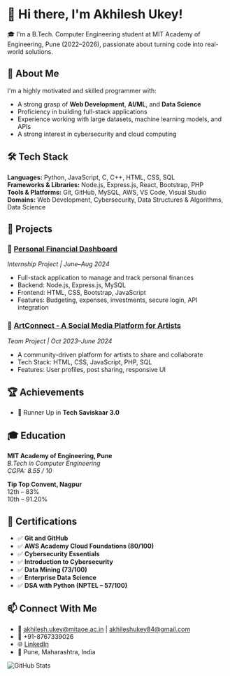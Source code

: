 # 👋 Hi there, I'm Akhilesh Ukey!

🎓 I'm a B.Tech. Computer Engineering student at MIT Academy of Engineering, Pune (2022–2026), passionate about turning code into real-world solutions.

## 🧠 About Me
I'm a highly motivated and skilled programmer with:
- A strong grasp of **Web Development**, **AI/ML**, and **Data Science**
- Proficiency in building full-stack applications
- Experience working with large datasets, machine learning models, and APIs
- A strong interest in cybersecurity and cloud computing

## 🛠️ Tech Stack
**Languages:** Python, JavaScript, C, C++, HTML, CSS, SQL  
**Frameworks & Libraries:** Node.js, Express.js, React, Bootstrap, PHP  
**Tools & Platforms:** Git, GitHub, MySQL, AWS, VS Code, Visual Studio  
**Domains:** Web Development, Cybersecurity, Data Structures & Algorithms, Data Science

## 🚀 Projects
### 🔹 [Personal Financial Dashboard](https://github.com/Ohasu22/Personal_Finance_Dashboard)
*Internship Project | June–Aug 2024*
- Full-stack application to manage and track personal finances
- Backend: Node.js, Express.js, MySQL
- Frontend: HTML, CSS, Bootstrap, JavaScript
- Features: Budgeting, expenses, investments, secure login, API integration

### 🔹 [ArtConnect - A Social Media Platform for Artists](#)
*Team Project | Oct 2023–June 2024*
- A community-driven platform for artists to share and collaborate
- Tech Stack: HTML, CSS, JavaScript, PHP, SQL
- Features: User profiles, post sharing, responsive UI

## 🏆 Achievements
- 🥈 Runner Up in **Tech Saviskaar 3.0**

## 🎓 Education
**MIT Academy of Engineering, Pune**  
*B.Tech in Computer Engineering*  
*CGPA: 8.55 / 10*

**Tip Top Convent, Nagpur**  
12th – 83%  
10th – 91.20%

## 📜 Certifications
- ✅ **Git and GitHub**
- ✅ **AWS Academy Cloud Foundations (80/100)**
- ✅ **Cybersecurity Essentials**
- ✅ **Introduction to Cybersecurity**
- ✅ **Data Mining (73/100)**
- ✅ **Enterprise Data Science**
- ✅ **DSA with Python (NPTEL – 57/100)**

## 📫 Connect With Me
- 📧 akhilesh.ukey@mitaoe.ac.in | akhileshukey84@gmail.com  
- 📱 +91-8767339026
- 🌐 [LinkedIn](https://www.linkedin.com/in/akhilesh-ukey-6102b1282/)  
- 📍 Pune, Maharashtra, India

![GitHub Stats](https://github-readme-stats.vercel.app/api?username=akhilesh-ukey&show_icons=true&theme=radical)
